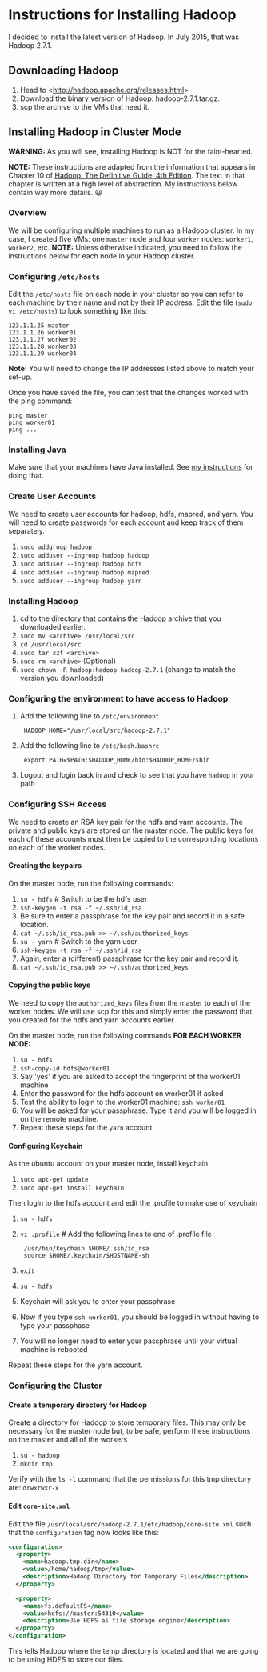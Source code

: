# Instructions for Installing Hadoop

I decided to install the latest version of Hadoop. In July 2015, that was Hadoop 2.7.1.

## Downloading Hadoop

1. Head to &lt;http://hadoop.apache.org/releases.html&gt;
2. Download the binary version of Hadoop: hadoop-2.7.1.tar.gz.
3. scp the archive to the VMs that need it.

## Installing Hadoop in Cluster Mode

**WARNING:** As you will see, installing Hadoop is NOT for the faint-hearted.

**NOTE:** These instructions are adapted from the information that appears in Chapter 10 of [Hadoop: The Definitive Guide, 4th Edition](http://shop.oreilly.com/product/0636920033448.do). The text in that chapter is written at a high level of abstraction. My instructions below contain way more details. :smiley:

### Overview

We will be configuring multiple machines to run as a Hadoop cluster. In my case, I created five VMs: one `master` node and four `worker` nodes: `worker1`, `worker2`, etc. **NOTE:** Unless otherwise indicated, you need to follow the instructions below for each node in your Hadoop cluster.

### Configuring `/etc/hosts`

Edit the `/etc/hosts` file on each node in your cluster so you can refer to each machine by their name and not by their IP address. Edit the file (`sudo vi /etc/hosts`) to look something like this:

```
123.1.1.25 master
123.1.1.26 worker01
123.1.1.27 worker02
123.1.1.28 worker03
123.1.1.29 worker04
```

**Note:** You will need to change the IP addresses listed above to match your set-up.

Once you have saved the file, you can test that the changes worked with the ping command:

```
ping master
ping worker01
ping ...
```
### Installing Java

Make sure that your machines have Java installed. See [my instructions](https://github.com/kenbod/sysadmin/blob/master/java.md) for doing that.

### Create User Accounts

We need to create user accounts for hadoop, hdfs, mapred, and yarn. You will need to create passwords for each account and keep track of them separately.

1. `sudo addgroup hadoop`
2. `sudo adduser --ingroup hadoop hadoop`
3. `sudo adduser --ingroup hadoop hdfs`
4. `sudo adduser --ingroup hadoop mapred`
5. `sudo adduser --ingroup hadoop yarn`

### Installing Hadoop

1. cd to the directory that contains the Hadoop archive that you downloaded earlier.
2. `sudo mv <archive> /usr/local/src`
3. `cd /usr/local/src`
4. `sudo tar xzf <archive>`
5. `sudo rm <archive>` (Optional)
6. `sudo chown -R hadoop:hadoop hadoop-2.7.1` (change to match the version you downloaded)

### Configuring the environment to have access to Hadoop

1. Add the following line to `/etc/environment`

        HADOOP_HOME="/usr/local/src/hadoop-2.7.1"

2. Add the following line to `/etc/bash.bashrc`

        export PATH=$PATH:$HADOOP_HOME/bin:$HADOOP_HOME/sbin

3. Logout and login back in and check to see that you have `hadoop` in your path

### Configuring SSH Access

We need to create an RSA key pair for the hdfs and yarn accounts. The private and public keys are stored on the master node. The public keys for each of these accounts must then be copied to the corresponding locations on each of the worker nodes.

#### Creating the keypairs

On the master node, run the following commands:

1. `su - hdfs` # Switch to be the hdfs user
2. `ssh-keygen -t rsa -f ~/.ssh/id_rsa`
3. Be sure to enter a passphrase for the key pair and record it in a safe location.
4. `cat ~/.ssh/id_rsa.pub >> ~/.ssh/authorized_keys`
5. `su - yarn` # Switch to the yarn user
6. `ssh-keygen -t rsa -f ~/.ssh/id_rsa`
7. Again, enter a (different) passphrase for the key pair and record it.
8. `cat ~/.ssh/id_rsa.pub >> ~/.ssh/authorized_keys`

#### Copying the public keys

We need to copy the `authorized_keys` files from the master to each of the worker nodes. We will use scp for this and simply enter the password that you created for the hdfs and yarn accounts earlier.

On the master node, run the following commands **FOR EACH WORKER NODE:**

1. `su - hdfs`
2. `ssh-copy-id hdfs@worker01`
3. Say 'yes' if you are asked to accept the fingerprint of the worker01 machine
4. Enter the password for the hdfs account on worker01 if asked
5. Test the ability to login to the worker01 machine: `ssh worker01`
6. You will be asked for your passphrase. Type it and you will be logged in on the remote machine.
7. Repeat these steps for the `yarn` account.

#### Configuring Keychain

As the ubuntu account on your master node, install keychain

1. `sudo apt-get update`
2. `sudo apt-get install keychain`

Then login to the hdfs account and edit the .profile to make use of keychain

1. `su - hdfs`
2. `vi .profile` # Add the following lines to end of .profile file

        /usr/bin/keychain $HOME/.ssh/id_rsa
        source $HOME/.keychain/$HOSTNAME-sh

3. `exit`
4. `su - hdfs`
5. Keychain will ask you to enter your passphrase
6. Now if you type `ssh worker01`, you should be logged in without having to type your passphase
7. You will no longer need to enter your passphrase until your virtual machine is rebooted

Repeat these steps for the yarn account.

### Configuring the Cluster

#### Create a temporary directory for Hadoop

Create a directory for Hadoop to store temporary files. This may only be necessary for the master node but, to be safe, perform these instructions on the master and all of the workers

1. `su - hadoop`
2. `mkdir tmp`

Verify with the `ls -l` command that the permissions for this tmp directory are: `drwxrwxr-x`

#### Edit `core-site.xml`

Edit the file `/usr/local/src/hadoop-2.7.1/etc/hadoop/core-site.xml` such that the `configuration` tag now looks like this:

```xml
<configuration>
  <property>
    <name>hadoop.tmp.dir</name>
    <value>/home/hadoop/tmp</value>
    <description>Hadoop Directory for Temporary Files</description>
  </property>

  <property>
    <name>fs.defaultFS</name>
    <value>hdfs://master:54310</value>
    <description>Use HDFS as file storage engine</description>
  </property>
</configuration>
```

This tells Hadoop where the temp directory is located and that we are going to be using HDFS to store our files.

